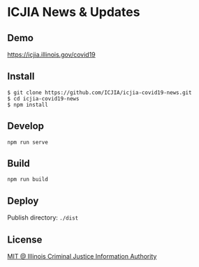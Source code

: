 # ICJIA News & Updates

## Demo

https://icjia.illinois.gov/covid19

## Install

```
$ git clone https://github.com/ICJIA/icjia-covid19-news.git
$ cd icjia-covid19-news
$ npm install
```

## Develop

```
npm run serve
```

## Build

```
npm run build
```

## Deploy

Publish directory: `./dist`

## License

[MIT @ Illinois Criminal Justice Information Authority](https://github.com/ICJIA/icjia-covid19-news/blob/master/LICENSE)
